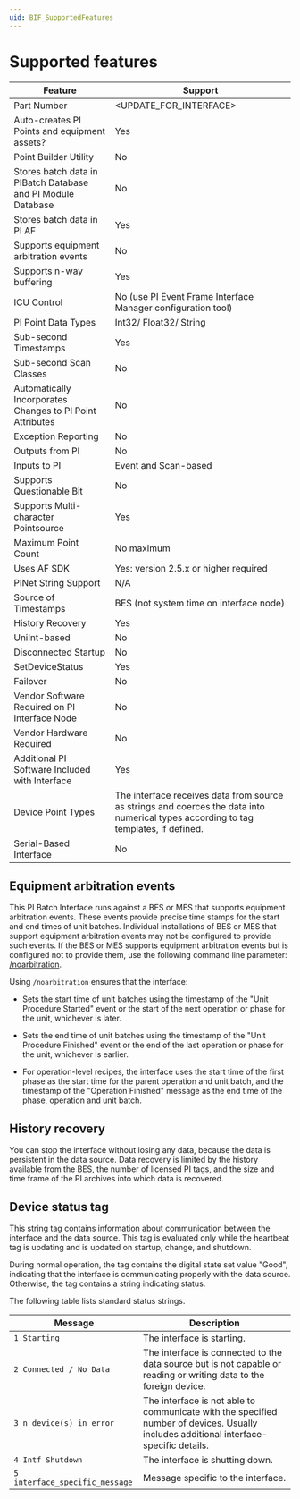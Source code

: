 ```yaml
---
uid: BIF_SupportedFeatures
---
```


# Supported features

<!-- Add custom intro for interface -->


<!-- Content below applies to all batch interfaces -->

| Feature | Support |
| ------- | ------- |
| Part Number | <UPDATE_FOR_INTERFACE> |
| Auto-creates PI Points and equipment assets? | Yes |
| Point Builder Utility | No |
| Stores batch data in PIBatch Database and PI Module Database | No |
| Stores batch data in PI AF | Yes |
| Supports equipment arbitration events | No |
| Supports n-way buffering | Yes|
| ICU Control | No (use PI Event Frame Interface Manager configuration tool) |
| PI Point Data Types | Int32/ Float32/ String |
| Sub-second Timestamps | Yes |
| Sub-second Scan Classes | No |
| Automatically Incorporates Changes to PI Point Attributes | No |
| Exception Reporting | No |
| Outputs from PI | No |
| Inputs to PI | Event and Scan-based |
| Supports Questionable Bit | No |
| Supports Multi-character Pointsource | Yes |
| Maximum Point Count | No maximum |
| Uses AF SDK | Yes: version 2.5.x or higher required |
| PINet String Support | N/A |
| Source of Timestamps | BES (not system time on interface node) |
| History Recovery | Yes |
| UniInt-based | No |
| Disconnected Startup | No |
| SetDeviceStatus | Yes |
| Failover | No |
| Vendor Software Required on PI Interface Node | No |
| Vendor Hardware Required | No |
| Additional PI Software Included with Interface | Yes  |
| Device Point Types | The interface receives data from source as strings and coerces the data into numerical types according to tag templates, if defined.|
| Serial-Based Interface | No |

## Equipment arbitration events

This PI Batch Interface runs against a BES or MES that supports equipment arbitration events. These events provide precise time stamps for the start and end times of unit batches. Individual installations of BES or MES that support equipment arbitration events may not be configured to provide such events. If the BES or MES supports equipment arbitration events but is configured not to provide them, use the following command line parameter: [/noarbitration](xref:BIF_CommandLineParameterReference#noarbitration). 

Using `/noarbitration` ensures that the interface:

* Sets the start time of unit batches using the timestamp of the "Unit Procedure Started" event or the start of the next operation or phase for the unit, whichever is later.

* Sets the end time of unit batches using the timestamp of the "Unit Procedure Finished" event or the end of the last operation or phase for the unit, whichever is earlier.

* For operation-level recipes, the interface uses the start time of the first phase as the start time for the parent operation and unit batch, and the timestamp of the "Operation Finished" message as the end time of the phase, operation and unit batch.

## History recovery

You can stop the interface without losing any data, because the data is persistent in the data source. Data recovery is limited by the history available from the BES, the number of licensed PI tags, and the size and time frame of the PI archives into which data is recovered.

## Device status tag

This string tag contains information about communication between the interface and the data source. This tag is evaluated only while the heartbeat tag is updating and is updated on startup, change, and shutdown.

During normal operation, the tag contains the digital state set value "Good", indicating that the interface is communicating properly with the data source. Otherwise, the tag contains a string indicating status.

The following table lists standard status strings.

| Message | Description |
|--|--|
| `1 Starting` | The interface is starting. |
| `2 Connected / No Data` | The interface is connected to the data source but is not capable or reading or writing data to the foreign device. |
| `3 n device(s) in error` | The interface is not able to communicate with the specified number of devices. Usually includes additional interface-specific details. |
| `4 Intf Shutdown` | The interface is shutting down. |
| `5 interface_specific_message` | Message specific to the interface. |
